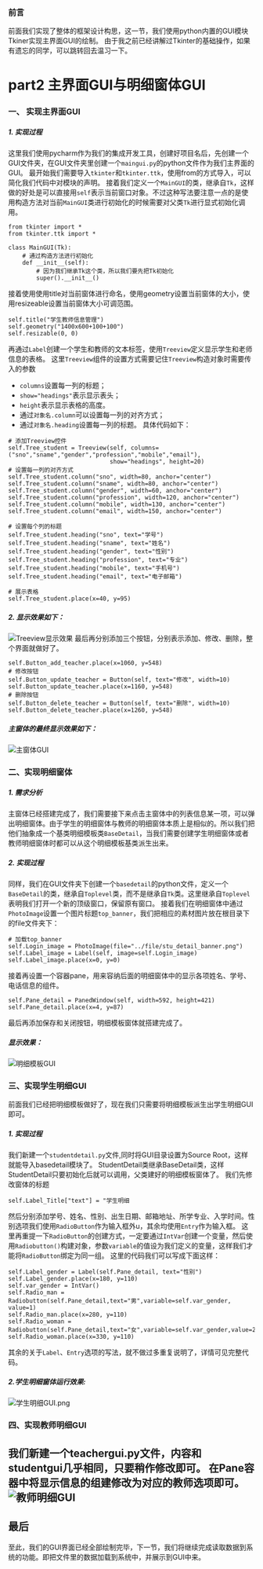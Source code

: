 ### 前言
前面我们实现了整体的框架设计构思，这一节，我们使用python内置的GUI模块Tkiner实现主界面GUI的绘制。
由于我之前已经讲解过Tkinter的基础操作，如果有遗忘的同学，可以跳转回去温习一下。
# part2 主界面GUI与明细窗体GUI
### 一、 实现主界面GUI
##### 1. 实现过程
这里我们使用pycharm作为我们的集成开发工具，创建好项目名后，先创建一个GUI文件夹，在GUI文件夹里创建一个`maingui.py`的python文件作为我们主界面的GUI。
最开始我们需要导入`tkinter`和`tkinter.ttk`，使用from的方式导入，可以简化我们代码中对模块的声明。
接着我们定义一个`MainGUI`的类，继承自`Tk`，这样做的好处是可以直接用`self`表示当前窗口对象。不过这种写法要注意一点的是使用构造方法对当前`MainGUI`类进行初始化的时候需要对父类`Tk`进行显式初始化调用。
```
from tkinter import *
from tkinter.ttk import *

class MainGUI(Tk):
    # 通过构造方法进行初始化
    def __init__(self):
        # 因为我们继承Tk这个类，所以我们要先把Tk初始化
        super().__init__()
```
接着使用使用title对当前窗体进行命名，使用geometry设置当前窗体的大小，使用resizeable设置当前窗体大小可调范围。
```
self.title("学生教师信息管理")
self.geometry("1400x600+100+100")
self.resizable(0, 0)
```
再通过`Label`创建一个学生和教师的文本标签，使用`Treeview`定义显示学生和老师信息的表格。
这里`Treeview`组件的设置方式需要记住`Treeview`构造对象时需要传入的参数
* `columns`设置每一列的标题；
* `show="headings"`表示显示表头；
* `height`表示显示表格的高度。
* 通过`对象名.column`可以设置每一列的对齐方式；
* 通过`对象名.heading`设置每一列的标题。
具体代码如下：
```
# 添加Treeview控件
self.Tree_student = Treeview(self, columns=("sno","sname","gender","profession","mobile","email"),
                             show="headings", height=20)
# 设置每一列的对齐方式
self.Tree_student.column("sno", width=80, anchor="center")
self.Tree_student.column("sname", width=80, anchor="center")
self.Tree_student.column("gender", width=60, anchor="center")
self.Tree_student.column("profession", width=120, anchor="center")
self.Tree_student.column("mobile", width=130, anchor="center")
self.Tree_student.column("email", width=150, anchor="center")

# 设置每个列的标题
self.Tree_student.heading("sno", text="学号")
self.Tree_student.heading("sname", text="姓名")
self.Tree_student.heading("gender", text="性别")
self.Tree_student.heading("profession", text="专业")
self.Tree_student.heading("mobile", text="手机号")
self.Tree_student.heading("email", text="电子邮箱")

# 展示表格
self.Tree_student.place(x=40, y=95)
```
##### 2. 显示效果如下：
![Treeview显示效果](https://upload-images.jianshu.io/upload_images/5845585-9442ae7baadeffbb.png?imageMogr2/auto-orient/strip%7CimageView2/2/w/1240)
最后再分别添加三个按钮，分别表示添加、修改、删除，整个界面就做好了。
```self.Button_add_teacher = Button(self, text="添加", width=10)
self.Button_add_teacher.place(x=1060, y=548)
# 修改按钮
self.Button_update_teacher = Button(self, text="修改", width=10)
self.Button_update_teacher.place(x=1160, y=548)
# 删除按钮
self.Button_delete_teacher = Button(self, text="删除", width=10)
self.Button_delete_teacher.place(x=1260, y=548)
```
##### 主窗体的最终显示效果如下：
![主窗体GUI](https://upload-images.jianshu.io/upload_images/5845585-46e5a01faf8238ca.png?imageMogr2/auto-orient/strip%7CimageView2/2/w/1240)

### 二、实现明细窗体
##### 1. 需求分析
主窗体已经搭建完成了，我们需要接下来点击主窗体中的列表信息某一项，可以弹出明细窗体。由于学生的明细窗体与教师的明细窗体本质上是相似的。所以我们把他们抽象成一个基类明细模板类`BaseDetail`，当我们需要创建学生明细窗体或者教师明细窗体时都可以从这个明细模板基类派生出来。 
##### 2. 实现过程
同样，我们在GUI文件夹下创建一个`basedetail`的python文件，定义一个`BaseDetail`的类，继承自`Toplevel`类，而不是继承自`Tk`类。这里继承自`Toplevel`表明我们打开一个新的顶级窗口，保留原有窗口。
接着我们在明细窗体中通过`PhotoImage`设置一个图片标题`top_banner`，我们把相应的素材图片放在根目录下的file文件夹下：
```
# 加载top_banner
self.Login_image = PhotoImage(file="../file/stu_detail_banner.png")
self.Label_image = Label(self, image=self.Login_image)
self.Label_image.place(x=0, y=0)
```
接着再设置一个容器pane，用来容纳后面的明细窗体中的显示各项姓名、学号、电话信息的组件。
```
self.Pane_detail = PanedWindow(self, width=592, height=421)
self.Pane_detail.place(x=4, y=87)
```
最后再添加保存和关闭按钮，明细模板窗体就搭建完成了。
##### 显示效果：
![明细模板GUI](https://upload-images.jianshu.io/upload_images/5845585-682cbb31f3dc5d15.png?imageMogr2/auto-orient/strip%7CimageView2/2/w/1240)

### 三、实现学生明细GUI
前面我们已经把明细模板做好了，现在我们只需要将明细模板派生出学生明细GUI即可。
##### 1. 实现过程
我们新建一个`studentdetail.py`文件,同时将GUI目录设置为Source Root，这样就能导入basedetail模块了。
StudentDetail类继承BaseDetail类，这样StudentDetail只要初始化后就可以调用，父类建好的明细模板窗体了。
我们先修改窗体的标题
```
self.Label_Title["text"] = "学生明细
```
然后分别添加学号、姓名、性别、出生日期、邮箱地址、所学专业、入学时间。性别选项我们使用`RadioButton`作为输入框外u，其余均使用`Entry`作为输入框。
这里再重提一下`RadioButton`的创建方式，一定要通过`IntVar`创建一个变量，然后使用`Radiobutton()`构建对象，参数`variable`的值设为我们定义的变量，这样我们才能将`RadioButton`绑定为同一组。
这里的代码我们可以写成下面这样：
```
self.Label_gender = Label(self.Pane_detail, text="性别")
self.Label_gender.place(x=180, y=110)
self.var_gender = IntVar()
self.Radio_man = Radiobutton(self.Pane_detail,text="男",variable=self.var_gender, value=1)
self.Radio_man.place(x=280, y=110)
self.Radio_woman = Radiobutton(self.Pane_detail,text="女",variable=self.var_gender,value=2)
self.Radio_woman.place(x=330, y=110)
```
其余的关于`Label`、`Entry`选项的写法，就不做过多重复说明了，详情可见完整代码。
##### 2.学生明细窗体运行效果:
![学生明细GUI.png](https://upload-images.jianshu.io/upload_images/5845585-034aea2cb53adf66.png?imageMogr2/auto-orient/strip%7CimageView2/2/w/1240)

### 四、实现教师明细GUI
我们新建一个teachergui.py文件，内容和studentgui几乎相同，只要稍作修改即可。
在Pane容器中将显示信息的组建修改为对应的教师选项即可。
![教师明细GUI](https://upload-images.jianshu.io/upload_images/5845585-4cbcb96be1a7cedd.png?imageMogr2/auto-orient/strip%7CimageView2/2/w/1240)
---
最后
---
至此，我们的GUI界面已经全部绘制完毕，下一节，我们将继续完成读取数据到系统的功能。即把文件里的数据加载到系统中，并展示到GUI中来。
